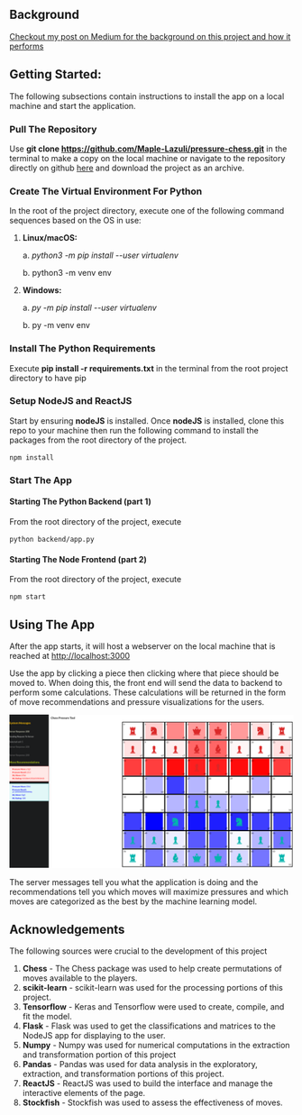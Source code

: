 ## Background
[Checkout my post on Medium for the background on this project and how it performs](https://ada-lazi.medium.com/lstm-for-winning-chess-moves-14db0402a989)

## Getting Started:
The following subsections contain instructions to install the app on a local machine and start the application.

### Pull The Repository
Use __git clone https://github.com/Maple-Lazuli/pressure-chess.git__ in the terminal 
to make a copy on the local machine or navigate to the repository directly on github [here](https://github.com/Maple-Lazuli/pressure-chess.git) 
and download the project as an archive.

### Create The Virtual Environment For Python
In the root of the project directory, execute one of the following command sequences based on the OS in use:
1. __Linux/macOS:__
   
   a. _python3 -m pip install --user virtualenv_

   b. python3 -m venv env

2. __Windows:__
   
   a. _py -m pip install --user virtualenv_

   b. py -m venv env
   
### Install The Python Requirements
Execute __pip install -r requirements.txt__ in the terminal from the root project directory to have pip


### Setup NodeJS and ReactJS
Start by ensuring __nodeJS__ is installed. Once __nodeJS__ is installed, clone this repo to your machine then run the following 
command to install the packages from the root directory of the project.
```
npm install
```

### Start The App 
#### Starting The Python Backend (part 1)
From the root directory of the project, execute
```
python backend/app.py
```
#### Starting The Node Frontend (part 2)
From the root directory of the project, execute
```
npm start
```

## Using The App
After the app starts, it will host a webserver on the local machine that is reached at [http://localhost:3000](http://localhost:3000/)

Use the app by clicking a piece then clicking where that piece should be moved to. When doing this, the front end will
send the data to backend to perform some calculations. These calculations will be returned in the form of move recommendations
and pressure visualizations for the users.

<img src="images/running.png"/>

The server messages tell you what the application is doing and the recommendations tell you which moves will maximize 
pressures and which moves are categorized as the best by the machine learning model.

## Acknowledgements
The following sources were crucial to the development of this project

1. __Chess__ - The Chess package was used to help create permutations of moves available to the players.
2. __scikit-learn__ - scikit-learn was used for the processing portions of this project.
3. __Tensorflow__ - Keras and Tensorflow were used to create, compile, and fit the model.
4. __Flask__ - Flask was used to get the classifications and matrices to the NodeJS app for displaying to the user.
5. __Numpy__ - Numpy was used for numerical computations in the extraction and transformation portion of this project
6. __Pandas__ - Pandas was used for data analysis in the exploratory, extraction, and transformation portions of this project.
7. __ReactJS__ - ReactJS was used to build the interface and manage the interactive elements of the page.
8. __Stockfish__ - Stockfish was used to assess the effectiveness of moves.

